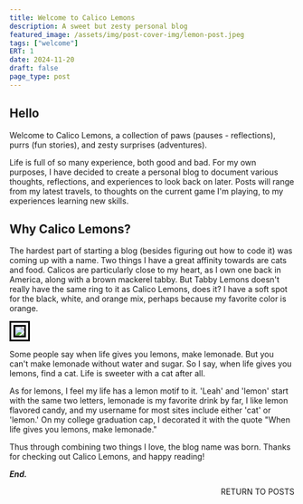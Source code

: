```yaml
---
title: Welcome to Calico Lemons
description: A sweet but zesty personal blog
featured_image: /assets/img/post-cover-img/lemon-post.jpeg
tags: ["welcome"]
ERT: 1
date: 2024-11-20
draft: false
page_type: post
---
```


## Hello

Welcome to Calico Lemons, a collection of paws (pauses - reflections), purrs (fun stories), and zesty surprises (adventures). 

Life is full of so many experience, both good and bad. For my own purposes, I have decided to create a personal blog to document various thoughts, reflections, and experiences to look back on later. Posts will range from my latest travels, to thoughts on the current game I'm playing, to my experiences learning new skills.

## Why Calico Lemons?

The hardest part of starting a blog (besides figuring out how to code it) was coming up with a name. Two things I have a great affinity towards are cats and food. Calicos are particularly close to my heart, as I own one back in America, along with a brown mackerel tabby. But Tabby Lemons doesn't really have the same ring to it as Calico Lemons, does it? I have a soft spot for the black, white, and orange mix, perhaps because my favorite color is orange.

<img class="img-fluid" src="/assets/img/page-cover-img/home-bg.jpeg" style="border: 10px double #000;">

<span class="caption text-muted">Some people say when life gives you lemons, make lemonade. But you can't make lemonade without water and sugar. So I say, when life gives you lemons, find a cat. Life is sweeter with a cat after all.</span>

As for lemons, I feel my life has a lemon motif to it. 'Leah' and 'lemon' start with the same two letters, lemonade is my favorite drink by far, I like lemon flavored candy, and my username for most sites include either 'cat' or 'lemon.' On my college graduation cap, I decorated it with the quote "When life gives you lemons, make lemonade." 

Thus through combining two things I love, the blog name was born. Thanks for checking out Calico Lemons, and happy reading!

***End.***

<a href="/index.html" class="btn btn-primary" style="float: right; margin-bottom: 20px; text-decoration: none;">RETURN TO POSTS</a>